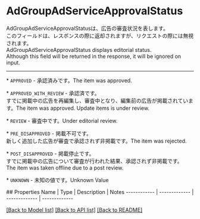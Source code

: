 # AdGroupAdServiceApprovalStatus

<div lang=\"ja\"> AdGroupAdServiceApprovalStatusは、広告の審査状況を表します。<br> このフィールドは、レスポンスの際に返却されますが、リクエストの際には無視されます。 </div> <div lang=\"en\"> AdGroupAdServiceApprovalStatus displays editorial status.<br> Although this field will be returned in the response, it will be ignored on input. </div> <hr> <p>* <code>APPROVED</code> - <span lang=\"ja\">承認済みです。</span><span lang=\"en\">The item was approved.</span></p> <p>* <code>APPROVED_WITH_REVIEW</code> - <span lang=\"ja\">承認済です。<br>すでに掲載中の広告を再編集し、審査中となり、編集前の広告が掲載されています。</span><span lang=\"en\">The item was approved. Update items is under review.</span></p> <p>* <code>REVIEW</code> - <span lang=\"ja\">審査中です。</span><span lang=\"en\">Under editorial review.</span></p> <p>* <code>PRE_DISAPPROVED</code> - <span lang=\"ja\">掲載不可です。<br>新しく追加した広告が審査で承認されず非掲載です。</span><span lang=\"en\">The item was rejected.</span></p> <p>* <code>POST_DISAPPROVED</code> - <span lang=\"ja\">掲載停止です。<br>すでに掲載中の広告について審査が行われた結果、承認されず非掲載です。</span><span lang=\"en\">The item was taken offline due to a post review.</span></p> <p>* <code>UNKNOWN</code> - <span lang=\"ja\">未知の値です。</span><span lang=\"en\">Unknown Value</span></p> 
## Properties
Name | Type | Description | Notes
------------ | ------------- | ------------- | -------------

[[Back to Model list]](../README.md#documentation-for-models) [[Back to API list]](../README.md#documentation-for-api-endpoints) [[Back to README]](../README.md)


